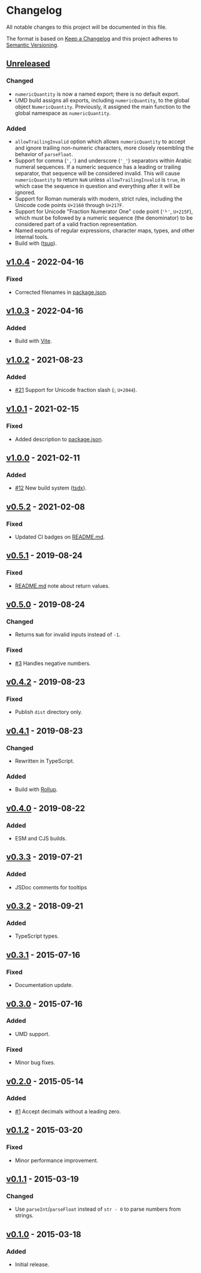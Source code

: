 # Changelog

All notable changes to this project will be documented in this file.

The format is based on [Keep a Changelog](http://keepachangelog.com/en/1.0.0/)
and this project adheres to [Semantic Versioning](http://semver.org/spec/v2.0.0.html).

## [Unreleased]

### Changed

- `numericQuantity` is now a named export; there is no default export.
- UMD build assigns all exports, including `numericQuantity`, to the global object `NumericQuantity`. Previously, it assigned the main function to the global namespace as `numericQuantity`.

### Added

- `allowTrailingInvalid` option which allows `numericQuantity` to accept and ignore trailing non-numeric characters, more closely resembling the behavior of `parseFloat`.
- Support for comma (`','`) and underscore (`'_'`) separators within Arabic numeral sequences. If a numeric sequence has a leading or trailing separator, that sequence will be considered invalid. This will cause `numericQuantity` to return `NaN` unless `allowTrailingInvalid` is `true`, in which case the sequence in question and everything after it will be ignored.
- Support for Roman numerals with modern, strict rules, including the Unicode code points `U+2160` through `U+217F`.
- Support for Unicode "Fraction Numerator One" code point (`'⅟'`, `U+215F`), which must be followed by a numeric sequence (the denominator) to be considered part of a valid fraction representation.
- Named exports of regular expressions, character maps, types, and other internal tools.
- Build with ([tsup](https://tsup.egoist.dev/)).

## [v1.0.4] - 2022-04-16

### Fixed

- Corrected filenames in [package.json](./package.json).

## [v1.0.3] - 2022-04-16

### Added

- Build with [Vite](https://vitejs.dev/).

## [v1.0.2] - 2021-08-23

### Added

- [#21] Support for Unicode fraction slash (`⁄`, `U+2044`).

## [v1.0.1] - 2021-02-15

### Fixed

- Added description to [package.json](./package.json).

## [v1.0.0] - 2021-02-11

### Added

- [#12] New build system ([tsdx](https://tsdx.io/)).

## [v0.5.2] - 2021-02-08

### Fixed

- Updated CI badges on [README.md](./README.md).

## [v0.5.1] - 2019-08-24

### Fixed

- [README.md](./README.md) note about return values.

## [v0.5.0] - 2019-08-24

### Changed

- Returns `NaN` for invalid inputs instead of `-1`.

### Fixed

- [#3] Handles negative numbers.

## [v0.4.2] - 2019-08-23

### Fixed

- Publish `dist` directory only.

## [v0.4.1] - 2019-08-23

### Changed

- Rewritten in TypeScript.

### Added

- Build with [Rollup](https://rollupjs.org/).

## [v0.4.0] - 2019-08-22

### Added

- ESM and CJS builds.

## [v0.3.3] - 2019-07-21

### Added

- JSDoc comments for tooltips

## [v0.3.2] - 2018-09-21

### Added

- TypeScript types.

## [v0.3.1] - 2015-07-16

### Fixed

- Documentation update.

## [v0.3.0] - 2015-07-16

### Added

- UMD support.

### Fixed

- Minor bug fixes.

## [v0.2.0] - 2015-05-14

### Added

- [#1] Accept decimals without a leading zero.

## [v0.1.2] - 2015-03-20

### Fixed

- Minor performance improvement.

## [v0.1.1] - 2015-03-19

### Changed

- Use `parseInt`/`parseFloat` instead of `str - 0` to parse numbers from strings.

## [v0.1.0] - 2015-03-18

### Added

- Initial release.

<!-- Issue/PR links -->

[#1]: https://github.com/jakeboone02/numeric-quantity/issues/1
[#3]: https://github.com/jakeboone02/numeric-quantity/issues/3
[#21]: https://github.com/jakeboone02/numeric-quantity/pull/21
[#12]: https://github.com/jakeboone02/numeric-quantity/pull/12

<!-- Release comparison links -->

[unreleased]: https://github.com/jakeboone02/numeric-quantity/compare/v1.0.4...HEAD
[v1.0.4]: https://github.com/jakeboone02/numeric-quantity/compare/v1.0.3...v1.0.4
[v1.0.3]: https://github.com/jakeboone02/numeric-quantity/compare/v1.0.2...v1.0.3
[v1.0.2]: https://github.com/jakeboone02/numeric-quantity/compare/v1.0.1...v1.0.2
[v1.0.1]: https://github.com/jakeboone02/numeric-quantity/compare/v1.0.0...v1.0.1
[v1.0.0]: https://github.com/jakeboone02/numeric-quantity/compare/v0.5.2...v1.0.0
[v0.5.2]: https://github.com/jakeboone02/numeric-quantity/compare/v0.5.1...v0.5.2
[v0.5.1]: https://github.com/jakeboone02/numeric-quantity/compare/v0.5.0...v0.5.1
[v0.5.0]: https://github.com/jakeboone02/numeric-quantity/compare/v0.4.2...v0.5.0
[v0.4.2]: https://github.com/jakeboone02/numeric-quantity/compare/v0.4.1...v0.4.2
[v0.4.1]: https://github.com/jakeboone02/numeric-quantity/compare/v0.4.0...v0.4.1
[v0.4.0]: https://github.com/jakeboone02/numeric-quantity/compare/v0.3.3...v0.4.0
[v0.3.3]: https://github.com/jakeboone02/numeric-quantity/compare/v0.3.2...v0.3.3
[v0.3.2]: https://github.com/jakeboone02/numeric-quantity/compare/v0.3.1...v0.3.2
[v0.3.1]: https://github.com/jakeboone02/numeric-quantity/compare/v0.3.0...v0.3.1
[v0.3.0]: https://github.com/jakeboone02/numeric-quantity/compare/v0.2.0...v0.3.0
[v0.2.0]: https://github.com/jakeboone02/numeric-quantity/compare/v0.1.2...v0.2.0
[v0.1.2]: https://github.com/jakeboone02/numeric-quantity/compare/v0.1.1...v0.1.2
[v0.1.1]: https://github.com/jakeboone02/numeric-quantity/compare/v0.1.0...v0.1.1
[v0.1.0]: https://github.com/jakeboone02/numeric-quantity/tree/v0.1.0

